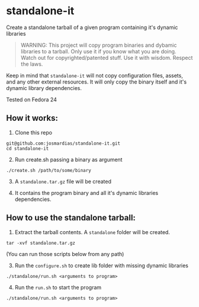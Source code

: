 # standalone-it
Create a standalone tarball of a given program containing it's dynamic libraries

> WARNING: This project will copy program binaries and dybamic libraries to a tarball. Only use it if you know what you are doing. Watch out for copyrighted/patented stuff. Use it with wisdom. Respect the laws.

Keep in mind that `standalone-it` will not copy configuration files, assets, and any other external resources. It will only copy the binary itself and it's dynamic library dependencies.

Tested on Fedora 24


## How it works:

1. Clone this repo
```
git@github.com:josmardias/standalone-it.git
cd standalone-it
```
2. Run create.sh passing a binary as argument
```
./create.sh /path/to/some/binary
```
3. A `standalone.tar.gz` file will be created

4. It contains the program binary and all it's dynamic libraries dependencies.

## How to use the standalone tarball:

1. Extract the tarball contents. A `standalone` folder will be created.
```
tar -xvf standalone.tar.gz
```

(You can run those scripts below from any path)

3. Run the `configure.sh` to create lib folder with missing dynamic libraries
```
./standalone/run.sh <arguments to program>
```

4. Run the `run.sh` to start the program
```
./standalone/run.sh <arguments to program>
```
